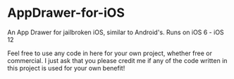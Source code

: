 # AppDrawer-for-iOS

An App Drawer for jailbroken iOS, similar to Android's.
Runs on iOS 6 - iOS 12

Feel free to use any code in here for your own project, whether free or commercial. I just ask that you please credit me if any
of the code written in this project is used for your own benefit!

